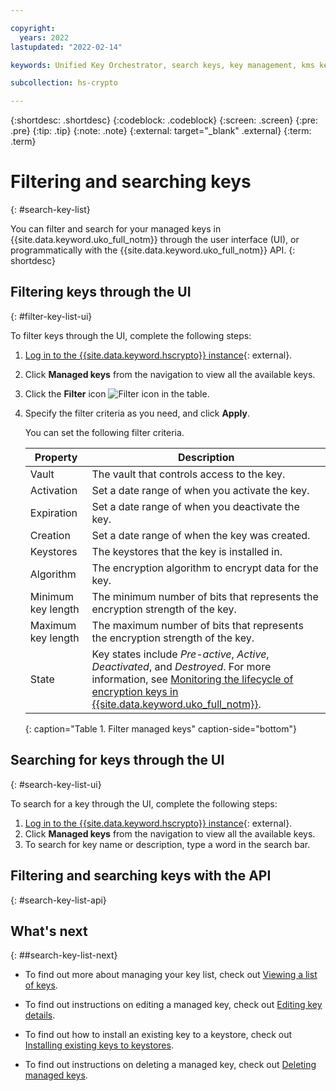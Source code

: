 ```yaml
---

copyright:
  years: 2022
lastupdated: "2022-02-14"

keywords: Unified Key Orchestrator, search keys, key management, kms keys

subcollection: hs-crypto

---
```


{:shortdesc: .shortdesc}
{:codeblock: .codeblock}
{:screen: .screen}
{:pre: .pre}
{:tip: .tip}
{:note: .note}
{:external: target="_blank" .external}
{:term: .term}


# Filtering and searching keys
{: #search-key-list}

You can filter and search for your managed keys in {{site.data.keyword.uko_full_notm}} through the user interface (UI), or programmatically with the {{site.data.keyword.uko_full_notm}} API.
{: shortdesc}


## Filtering keys through the UI
{: #filter-key-list-ui}

To filter keys through the UI, complete the following steps:

1. [Log in to the {{site.data.keyword.hscrypto}} instance](https://cloud.ibm.com/login){: external}.
2. Click **Managed keys** from the navigation to view all the available keys.
3. Click the **Filter** icon ![Filter icon](../icons/filter.svg "Filter") in the table.
4. Specify the filter criteria as you need, and click **Apply**.
   
   You can set the following filter criteria.

    |       Property	     |                         Description                       |
    |----------------------|-----------------------------------------------------------|
    | Vault                | The vault that controls access to the key.            |
    | Activation           | Set a date range of when you activate the key.  |
    | Expiration           | Set a date range of when you deactivate the key.  |
    | Creation             | Set a date range of when the key was created.             |
    | Keystores            | The keystores that the key is installed in.               |
    | Algorithm            | The encryption algorithm to encrypt data for the key.     |
    | Minimum key length   | The minimum number of bits that represents the encryption strength of the key.   |
    | Maximum key length   | The maximum number of bits that represents the encryption strength of the key.   |
    | State                | Key states include _Pre-active_, _Active_, _Deactivated_, and _Destroyed_. For more information, see [Monitoring the lifecycle of encryption keys in {{site.data.keyword.uko_full_notm}}](/docs/hs-crypto?topic=hs-crypto-uko-key-states). |
    {: caption="Table 1. Filter managed keys" caption-side="bottom"}


##  Searching for keys through the UI
{: #search-key-list-ui}

To search for a key through the UI, complete the following steps:

1. [Log in to the {{site.data.keyword.hscrypto}} instance](https://cloud.ibm.com/login){: external}.
2. Click **Managed keys** from the navigation to view all the available keys.
3. To search for key name or description, type a word in the search bar.




## Filtering and searching keys with the API
{: #search-key-list-api}





## What's next
{: ##search-key-list-next}

- To find out more about managing your key list, check out [Viewing a list of keys](/docs/hs-crypto?topic=hs-crypto-view-key-list).
  
- To find out instructions on editing a managed key, check out [Editing key details](/docs/hs-crypto?topic=hs-crypto-edit-kms-keys).

- To find out how to install an existing key to a keystore, check out [Installing existing keys to keystores](/docs/hs-crypto?topic=hs-crypto-install-key-keystores).

- To find out instructions on deleting a managed key, check out [Deleting managed keys](/docs/hs-crypto?topic=hs-crypto-delete-managed-keys).